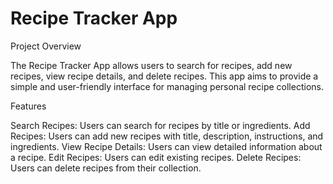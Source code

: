 # Recipe Tracker App

Project Overview

The Recipe Tracker App allows users to search for recipes, add new recipes, view recipe details, and delete recipes. This app aims to provide a simple and user-friendly interface for managing personal recipe collections.

Features

Search Recipes: Users can search for recipes by title or ingredients.
Add Recipes: Users can add new recipes with title, description, instructions, and ingredients.
View Recipe Details: Users can view detailed information about a recipe.
Edit Recipes: Users can edit existing recipes.
Delete Recipes: Users can delete recipes from their collection.

